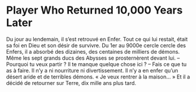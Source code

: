 # Player Who Returned 10,000 Years Later
Du jour au lendemain, il s’est retrouvé en Enfer. Tout ce qui lui restait, était sa foi en Dieu et son désir de survivre.
Du 1er au 9000e cercle cercle des Enfers, il a absorbé des dizaines, des centaines de milliers de démons. Même les sept grands ducs des Abysses se prosternèrent devant lui.
– Pourquoi tu veux partir ? Il te manque quelque chose ici ?
– Fais ce que tu as à faire.
Il n’y a ni nourriture ni divertissement. Il n’y a en enfer qu’un désert aride et de terribles démons.
« Je veux rentrer à la maison… »
Et il a décidé de retourner sur Terre, dix mille ans plus tard.